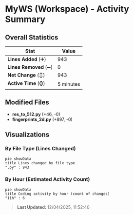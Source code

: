 # MyWS (Workspace) - Activity Summary 

## Overall Statistics

| Stat                   | Value                                                             |
| ---------------------- | ----------------------------------------------------------------- |
| **Lines Added** (➕)   | 943                                          |
| **Lines Removed** (➖) | 0                                        |
| **Net Change** (↕)    | 943                |
| **Active Time** (⌚)   | 5 minutes |


## Modified Files
- **res_to_512.py** (+46, -0)
- **fingerprints_2d.py** (+897, -0)

## Visualizations

### By File Type (Lines Changed)

```mermaid
pie showData
title Lines changed by file type
".py" : 943
```

### By Hour (Estimated Activity Count)

```mermaid
pie showData
title Coding activity by hour (count of changes)
"11h" : 6
```


> **Last Updated:** 12/04/2025, 11:52:40